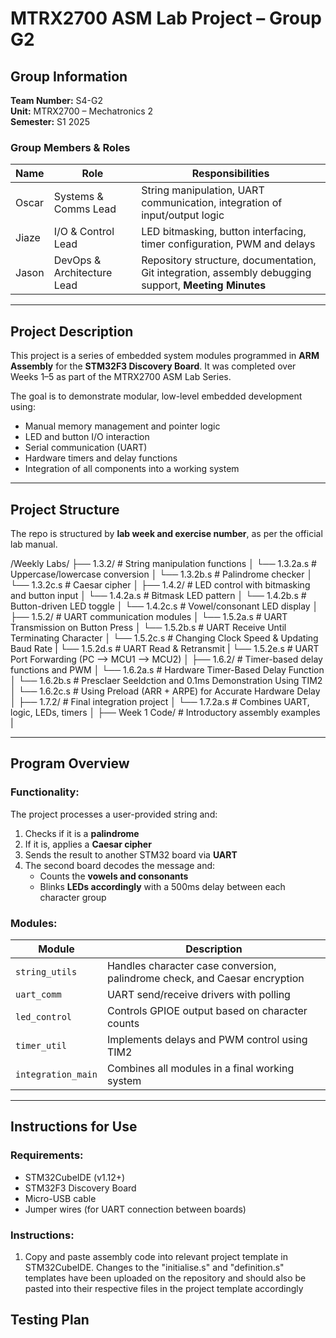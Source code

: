 # MTRX2700 ASM Lab Project – Group G2

## Group Information

**Team Number:** S4-G2  
**Unit:** MTRX2700 – Mechatronics 2  
**Semester:** S1 2025  

### Group Members & Roles

| Name           | Role                         | Responsibilities                                                                                         |
|----------------|------------------------------|----------------------------------------------------------------------------------------------------------|
| Oscar          | Systems & Comms Lead         | String manipulation, UART communication, integration of input/output logic                               |
| Jiaze          | I/O & Control Lead           | LED bitmasking, button interfacing, timer configuration, PWM and delays                                  |
| Jason          | DevOps & Architecture Lead   | Repository structure, documentation, Git integration, assembly debugging support, **Meeting Minutes**    |

---

## Project Description

This project is a series of embedded system modules programmed in **ARM Assembly** for the **STM32F3 Discovery Board**. It was completed over Weeks 1–5 as part of the MTRX2700 ASM Lab Series.

The goal is to demonstrate modular, low-level embedded development using:
- Manual memory management and pointer logic
- LED and button I/O interaction
- Serial communication (UART)
- Hardware timers and delay functions
- Integration of all components into a working system

---

## Project Structure

The repo is structured by **lab week and exercise number**, as per the official lab manual.

/Weekly Labs/
├── 1.3.2/           # String manipulation functions
│   └── 1.3.2a.s         # Uppercase/lowercase conversion
│   └── 1.3.2b.s         # Palindrome checker
│   └── 1.3.2c.s         # Caesar cipher
│
├── 1.4.2/           # LED control with bitmasking and button input
│   └── 1.4.2a.s         # Bitmask LED pattern
│   └── 1.4.2b.s         # Button-driven LED toggle
│   └── 1.4.2c.s         # Vowel/consonant LED display
│
├── 1.5.2/           # UART communication modules
│   └── 1.5.2a.s         # UART Transmission on Button Press
│   └── 1.5.2b.s         # UART Receive Until Terminating Character
│   └── 1.5.2c.s         # Changing Clock Speed & Updating Baud Rate
|   └── 1.5.2d.s         # UART Read & Retransmit
|   └── 1.5.2e.s         # UART Port Forwarding (PC --> MCU1 --> MCU2)
│
├── 1.6.2/           # Timer-based delay functions and PWM
│   └── 1.6.2a.s         # Hardware Timer-Based Delay Function
│   └── 1.6.2b.s         # Presclaer Seeldction and 0.1ms Demonstration Using TIM2
│   └── 1.6.2c.s         # Using Preload (ARR + ARPE) for Accurate Hardware Delay
│
├── 1.7.2/           # Final integration project
│   └── 1.7.2a.s         # Combines UART, logic, LEDs, timers
│
├── Week 1 Code/     # Introductory assembly examples
|

---

## Program Overview

### Functionality:
The project processes a user-provided string and:
1. Checks if it is a **palindrome**
2. If it is, applies a **Caesar cipher**
3. Sends the result to another STM32 board via **UART**
4. The second board decodes the message and:
   - Counts the **vowels and consonants**
   - Blinks **LEDs accordingly** with a 500ms delay between each character group

### Modules:
| Module             | Description                                                                 |
|--------------------|-----------------------------------------------------------------------------|
| `string_utils`     | Handles character case conversion, palindrome check, and Caesar encryption  |
| `uart_comm`        | UART send/receive drivers with polling                                      |
| `led_control`      | Controls GPIOE output based on character counts                             |
| `timer_util`       | Implements delays and PWM control using TIM2                                |
| `integration_main` | Combines all modules in a final working system                              |

---

## Instructions for Use

### Requirements:
- STM32CubeIDE (v1.12+)
- STM32F3 Discovery Board
- Micro-USB cable
- Jumper wires (for UART connection between boards)

### Instructions:
1. Copy and paste assembly code into relevant project template in STM32CubeIDE. Changes to the "initialise.s" and "definition.s" templates have been uploaded on the repository and should also be pasted into their respective files in the project template accordingly

## Testing Plan


